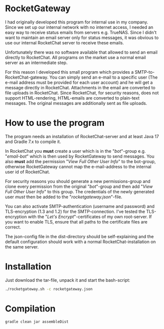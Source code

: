 # RocketGateway

I had originally developed this program for internal use in my company. Since we set up our internal network with no
internet access, I needed an easy way to receive status emails from servers e.g. TrueNAS. Since I didn't want to maintain an
email server only for status messages, it was obvious to use our internal RocketChat server to receive these emails.

Unfortunately there was no software available that allowed to send an email directly to RocketChat. All programs on the
market use a normal email server as an intermediate step.

For this reason I developed this small program which provides a SMTP-to-RocketChat-gateway. You can simply send an e-mail
to a specific user (The e-mail address must be provided for each user account) and he will get a message directly in 
RocketChat. Attachments in the email are converted to file uploads in RocketChat. Since RocketChat, for security 
reasons, does not support HTML-rendering, HTML-emails are converted to plain-text messages. The original messages
are additionally sent as file uploads.

# How to use the program

The program needs an installation of RocketChat-server and at least Java 17 and Gradle 7.x to compile it.

In RocketChat you __must__ create a user which is in the "_bot_"-group e.g. "_email-bot_" which is then used 
by RocketGateway to send messages. You also __must__ add the permission "_View Full Other User Info_" to the 
bot-group, otherwise RocketGateway cannot map the e-mail-address to the internal user id of RocketChat.

For security reasons you should generate a new permissions-group and clone every permission from the original
"_bot_"-group and then add "_View Full Other User Info_" to this group. The credentials of the newly generated 
user _must_ then be added to the "_rocketgateway.json_"-file.

You can also activate SMTP-authentication (username and password) and TLS-encryption (1.3 and 1.2) for the
SMTP-connection. I've tested the TLS-encryption with the "_Let's Encrypt_"-certificates of my own root-server.
If you want to enable TLS, ensure that all paths to the certificate files are correct.

The json-config file in the dist-directory should be self-explaining and the default configuration should work
with a normal RocketChat-installation on the same server.

# Installation

Just download the tar-file, unpack it and start the bash-script:

```bash
./rocketgateway.sh -c rocketgateway.json
```

# Compilation

```bash
gradle clean jar assembleDist
```
